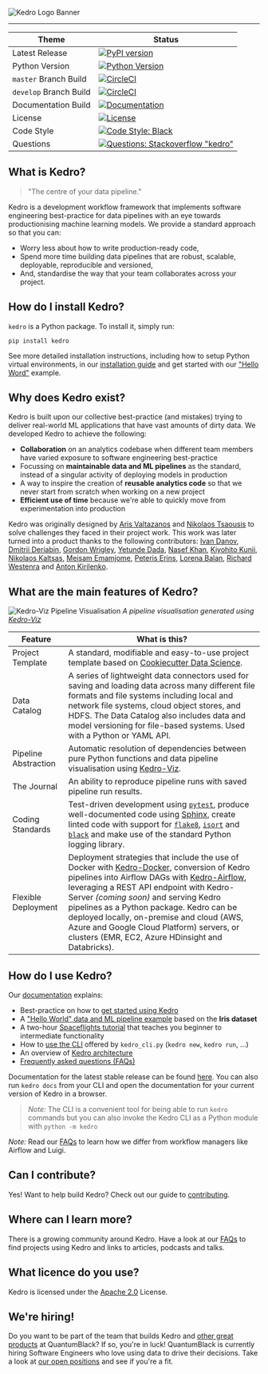 ![Kedro Logo Banner](https://raw.githubusercontent.com/quantumblacklabs/kedro/develop/img/kedro_banner.png)

-----------------

| Theme | Status |
|------------------------|-------------------------------------------------------------------------------------------------------------------------------------------------------------------------------------------------------------------------------------------------------------------------------------------------------------------------------------|
| Latest Release | [![PyPI version](https://badge.fury.io/py/kedro.svg)](https://pypi.org/project/kedro/) |
| Python Version | [![Python Version](https://img.shields.io/badge/python-3.5%20%7C%203.6%20%7C%203.7-blue.svg)](https://pypi.org/project/kedro/) |
| `master` Branch Build | [![CircleCI](https://circleci.com/gh/quantumblacklabs/kedro/tree/master.svg?style=shield)](https://circleci.com/gh/quantumblacklabs/kedro/tree/master) |
| `develop` Branch Build | [![CircleCI](https://circleci.com/gh/quantumblacklabs/kedro/tree/develop.svg?style=shield)](https://circleci.com/gh/quantumblacklabs/kedro/tree/develop) |
| Documentation Build | [![Documentation](https://readthedocs.org/projects/kedro/badge/?version=latest)](https://kedro.readthedocs.io/) |
| License | [![License](https://img.shields.io/badge/license-Apache%202.0-blue.svg)](https://opensource.org/licenses/Apache-2.0) |
| Code Style | [![Code Style: Black](https://img.shields.io/badge/code%20style-black-black.svg)](https://github.com/ambv/black) |
| Questions | [![Questions: Stackoverflow "kedro"](https://img.shields.io/badge/stackoverflow%20tag-kedro-yellow)](https://stackoverflow.com/questions/tagged/kedro) |


## What is Kedro?

> "The centre of your data pipeline."

Kedro is a development workflow framework that implements software engineering best-practice for data pipelines with an eye towards productionising machine learning models. We provide a standard approach so that you can:
 - Worry less about how to write production-ready code,
 - Spend more time building data pipelines that are robust, scalable, deployable, reproducible and versioned,
 - And, standardise the way that your team collaborates across your project.


## How do I install Kedro?

`kedro` is a Python package. To install it, simply run:

```
pip install kedro
```

See more detailed installation instructions, including how to setup Python virtual environments, in our [installation guide](https://kedro.readthedocs.io/en/stable/02_getting_started/02_install.html) and get started with our ["Hello Word"](https://kedro.readthedocs.io/en/stable/02_getting_started/04_hello_world.html) example.


## Why does Kedro exist?

Kedro is built upon our collective best-practice (and mistakes) trying to deliver real-world ML applications that have vast amounts of dirty data. We developed Kedro to achieve the following:

 - **Collaboration** on an analytics codebase when different team members have varied exposure to software engineering best-practice
 - Focussing on **maintainable data and ML pipelines** as the standard, instead of a singular activity of deploying models in production
 - A way to inspire the creation of **reusable analytics code** so that we never start from scratch when working on a new project
 - **Efficient use of time** because we're able to quickly move from experimentation into production

Kedro was originally designed by [Aris Valtazanos](https://github.com/arisvqb) and [Nikolaos Tsaousis](https://github.com/tsanikgr) to solve challenges they faced in their project work. This work was later turned into a product thanks to the following contributors:
[Ivan Danov](https://github.com/idanov), [Dmitrii Deriabin](https://github.com/DmitryDeryabin), [Gordon Wrigley](https://github.com/tolomea), [Yetunde Dada](https://github.com/yetudada), [Nasef Khan](https://github.com/nakhan98), [Kiyohito Kunii](https://github.com/921kiyo), [Nikolaos Kaltsas](https://github.com/nikos-kal), [Meisam Emamjome](https://github.com/misamae), [Peteris Erins](https://github.com/Pet3ris), [Lorena Balan](https://github.com/lorenabalan), [Richard Westenra](https://github.com/richardwestenra) and [Anton Kirilenko](https://github.com/Flid).


## What are the main features of Kedro?

![Kedro-Viz Pipeline Visualisation](https://raw.githubusercontent.com/quantumblacklabs/kedro/develop/img/pipeline_visualisation.png)
*A pipeline visualisation generated using [Kedro-Viz](https://github.com/quantumblacklabs/kedro-viz)*


| Feature | What is this? |
|----------------------|----------------------------------------------------------------------------------------------------------------------------------------------------------------------------------------------------------------------------------------------------------------|
| Project Template | A standard, modifiable and easy-to-use project template based on [Cookiecutter Data Science](https://github.com/drivendata/cookiecutter-data-science/). |
| Data Catalog | A series of lightweight data connectors used for saving and loading data across many different file formats and file systems including local and network file systems, cloud object stores, and HDFS. The Data Catalog also includes data and model versioning for file-based systems. Used with a Python or YAML API. |
| Pipeline Abstraction | Automatic resolution of dependencies between pure Python functions and data pipeline visualisation using [Kedro-Viz](https://github.com/quantumblacklabs/kedro-viz). |
| The Journal | An ability to reproduce pipeline runs with saved pipeline run results. |
| Coding Standards | Test-driven development using [`pytest`](https://github.com/pytest-dev/pytest), produce well-documented code using [Sphinx](http://www.sphinx-doc.org/en/master/), create linted code with support for [`flake8`](https://github.com/PyCQA/flake8), [`isort`](https://github.com/timothycrosley/isort) and [`black`](https://github.com/psf/black) and make use of the standard Python logging library. |
| Flexible Deployment | Deployment strategies that include the use of Docker with [Kedro-Docker](https://github.com/quantumblacklabs/kedro-docker), conversion of Kedro pipelines into Airflow DAGs with [Kedro-Airflow](https://github.com/quantumblacklabs/kedro-airflow), leveraging a REST API endpoint with Kedro-Server _(coming soon)_ and serving Kedro pipelines as a Python package. Kedro can be deployed locally, on-premise and cloud (AWS, Azure and Google Cloud Platform) servers, or clusters (EMR, EC2, Azure HDinsight and Databricks). |


## How do I use Kedro?

Our [documentation](https://kedro.readthedocs.io/en/stable/) explains:

- Best-practice on how to [get started using Kedro](https://kedro.readthedocs.io/en/stable/02_getting_started/01_prerequisites.html)
- A ["Hello World" data and ML pipeline example](https://kedro.readthedocs.io/en/stable/02_getting_started/04_hello_world.html) based on the **Iris dataset**
- A two-hour [Spaceflights tutorial](https://kedro.readthedocs.io/en/stable/03_tutorial/01_workflow.html) that teaches you beginner to intermediate functionality
- How to [use the CLI](https://kedro.readthedocs.io/en/stable/06_resources/03_commands_reference.html) offered by `kedro_cli.py` (`kedro new`, `kedro run`, ...)
- An overview of [Kedro architecture](https://kedro.readthedocs.io/en/stable/06_resources/02_architecture_overview.html)
- [Frequently asked questions (FAQs)](https://kedro.readthedocs.io/en/stable/06_resources/01_faq.html)

Documentation for the latest stable release can be found [here](https://kedro.readthedocs.io/en/stable/). You can also run `kedro docs` from your CLI and open the documentation for your current version of Kedro in a browser.

> *Note:* The CLI is a convenient tool for being able to run `kedro` commands but you can also invoke the Kedro CLI as a Python module with `python -m kedro`

*Note:* Read our [FAQs](https://kedro.readthedocs.io/en/stable/06_resources/01_faq.html#how-does-kedro-compare-to-other-projects) to learn how we differ from workflow managers like Airflow and Luigi.


## Can I contribute?

Yes! Want to help build Kedro? Check out our guide to [contributing](https://github.com/quantumblacklabs/kedro/blob/master/CONTRIBUTING.md).


## Where can I learn more?

There is a growing community around Kedro. Have a look at our [FAQs](https://kedro.readthedocs.io/en/stable/06_resources/01_faq.html#where-can-i-learn-more) to find projects using Kedro and links to articles, podcasts and talks.


## What licence do you use?

Kedro is licensed under the [Apache 2.0](https://github.com/quantumblacklabs/kedro/blob/master/LICENSE.md) License.


## We're hiring!

Do you want to be part of the team that builds Kedro and [other great products](https://quantumblack.com/labs) at QuantumBlack? If so, you're in luck! QuantumBlack is currently hiring Software Engineers who love using data to drive their decisions. Take a look at [our open positions](https://www.quantumblack.com/careers/current-openings#content) and see if you're a fit.
